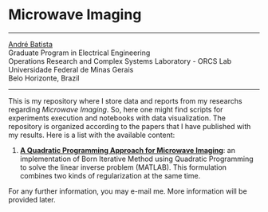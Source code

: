 # Microwave Imaging
***

[André Batista](mailto:andre-costa@ufmg.br)  
Graduate Program in Electrical Engineering  
Operations Research and Complex Systems Laboratory - ORCS Lab  
Universidade Federal de Minas Gerais  
Belo Horizonte, Brazil  

***

This is my repository where I store data and reports from my researchs regarding *Microwave Imaging*. So, here one might find scripts for experiments execution and notebooks with data visualization. The repository is organized according to the papers that I have published with my results. Here is a list with the available content:

1. [**A Quadratic Programming Approach for Microwave Imaging**](https://ieeexplore.ieee.org/abstract/document/9362200): an implementation of Born Iterative Method using Quadratic Programming to solve the linear inverse problem (MATLAB). This formulation combines two kinds of regularization at the same time.

For any further information, you may e-mail me. More information will be provided later.
